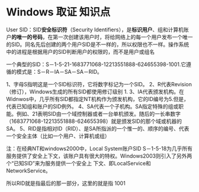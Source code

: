 # Windows 取证 知识点

User SID：SID**安全标识符**（Security Identifiers），是**标识用户**、组和计算机账户**的唯一的号码**，在第一次创建该用户时，将给网络上的每一个用户发布一个唯一的SID。同名先后创建的两个用户SID是不一样的，所以权限也不一样。操作系统中的进程是根据用户的SID判断用户的权限的，而不是用户或组名

一个典型的SID：S－1-5-21-1683771068-12213551888-624655398-1001.它遵循的模式是：S－R－IA－SA－SA－RID。

1、字母S指明这是一个SID标识符，它将数字标记为一个SID。
2、R代表Revision（修订），Windows生成的所有SID都使用修订级别 1.
3、IA代表颁发机构。在Widnwos中，几乎所有SID都指定NT机构作为颁发机构，它的ID编号为5.但是，代表已知组和账户的SID例外。
4、SA代表一个子机构。SA指定特殊的组或职能。例如、21表明SID由一个域控制器或者一台单机颁发。随后的一长串数字（1683771068-12213551888-624655398）就是颁发SID的那个域或机器的SA。
5、RID是指相对ID（RID）、是SA所指派的一个惟一的、顺序的编号、代表一个安全主体（比如一个用户、计算机或组）

注：在经典NT和windows2000中，Local System账户SID S－1-5-18为几乎所有服务提供了安全上下文，该账户具有很大的特权。Windows2003则引入了另外两个“已知SID”来为服务提供一个安全上 下文、即LocalService和NetworkService。

所以RID就是指最后的那一部分，这里的就是指 1001